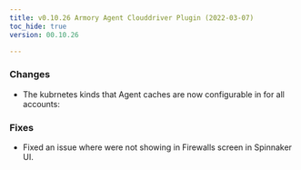 ```yaml
---
title: v0.10.26 Armory Agent Clouddriver Plugin (2022-03-07)
toc_hide: true
version: 00.10.26

---
```


### Changes

* The kubrnetes kinds that Agent caches are now configurable in  for all accounts:



### Fixes

* Fixed an issue where  were not showing in Firewalls screen in Spinnaker UI.
